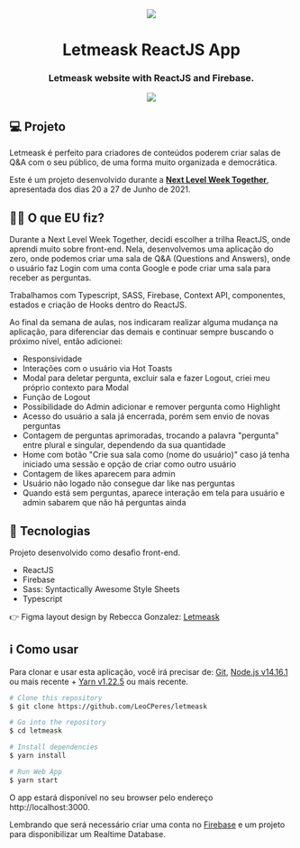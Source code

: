 <div style="text-align: center" align="center">
<img src="https://i.imgur.com/TRyecR6.png" align="center" />
</div>

<h1 align="center">Letmeask ReactJS App</h1>

<h3 align="center">Letmeask website with ReactJS and Firebase.</h3>
<div style="text-align: center" align="center">
<img src="https://i.imgur.com/H4YqEw7.png" align="center" />
</div>

## 💻 Projeto

Letmeask é perfeito para criadores de conteúdos poderem criar salas de Q&A com o seu público, de uma forma muito organizada e democrática.

Este é um projeto desenvolvido durante a **[Next Level Week Together](https://nextlevelweek.com/)**, apresentada dos dias 20 a 27 de Junho de 2021.

<h2>👨‍💻 O que EU fiz?</h2>
<p>Durante a Next Level Week Together, decidi escolher a trilha ReactJS, onde aprendi muito sobre front-end.
  Nela, desenvolvemos uma aplicação do zero, onde podemos criar uma sala de Q&A (Questions and Answers), onde o usuário faz Login com uma conta Google e pode criar uma sala para receber as perguntas.
  
  Trabalhamos com Typescript, SASS, Firebase, Context API, componentes, estados e criação de Hooks dentro do ReactJS.
  
  Ao final da semana de aulas, nos indicaram realizar alguma mudança na aplicação, para diferenciar das demais e continuar sempre buscando o próximo nível, então adicionei:
  
  <ul>
    <li>Responsividade</li>
    <li>Interações com o usuário via Hot Toasts</li>
    <li>Modal para deletar pergunta, excluir sala e fazer Logout, criei meu próprio contexto para Modal</li>
    <li>Função de Logout</li>
    <li>Possibilidade do Admin adicionar e remover pergunta como Highlight</li>
    <li>Acesso do usuário a sala já encerrada, porém sem envio de novas perguntas</li>
    <li>Contagem de perguntas aprimoradas, trocando a palavra "pergunta" entre plural e singular, dependendo da sua quantidade</li>
    <li>Home com botão "Crie sua sala como (nome do usuário)" caso já tenha iniciado uma sessão e opção de criar como outro usuário</li>
    <li>Contagem de likes aparecem para admin</li>
    <li>Usuário não logado não consegue dar like nas perguntas</li>
    <li>Quando está sem perguntas, aparece interação em tela para usuário e admin sabarem que não há perguntas ainda</li>
</ul>
</p>

<h2>🚀 Tecnologias</h2>
<p>Projeto desenvolvido como desafio front-end.</p>

<ul>
    <li>ReactJS</li>
    <li>Firebase</li>
    <li>Sass: Syntactically Awesome Style Sheets</li>
    <li>Typescript</li>
</ul>
<p>👉 Figma layout design by Rebecca Gonzalez: <a href="https://www.figma.com/file/u0BQK8rCf2KgzcukdRRCWh/Letmeask/duplicate">Letmeask</a> </p>

<h2>ℹ️ Como usar</h2>
<p>Para clonar e usar esta aplicação, você irá precisar de: <a href="https://git-scm.com/">Git</a>, <a href="https://nodejs.org/en/">Node.js v14.16.1</a> ou mais recente + <a href="https://yarnpkg.com/">Yarn v1.22.5</a> ou mais recente.</p>

```bash
# Clone this repository
$ git clone https://github.com/LeoCPeres/letmeask

# Go into the repository
$ cd letmeask

# Install dependencies
$ yarn install

# Run Web App
$ yarn start
```

O app estará disponível no seu browser pelo endereço http://localhost:3000.

Lembrando que será necessário criar uma conta no [Firebase](https://firebase.google.com/) e um projeto para disponibilizar um Realtime Database.
